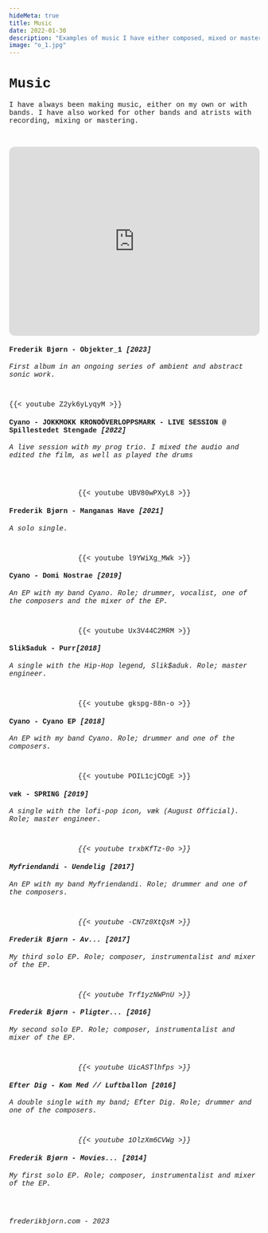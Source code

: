 ```yaml
---
hideMeta: true
title: Music
date: 2022-01-30
description: "Examples of music I have either composed, mixed or mastered."
image: "o_1.jpg"
---
```


<a style="text-decoration:none;font-family:courier new;font-size:14px;text-decoration:none;"> 

<h1> Music </h1>

I have always been making music, either on my own or with bands.
I have also worked for other bands and atrists with recording, mixing or mastering.

<br>

<p align="center">

<iframe style="border-radius:12px" src="https://open.spotify.com/embed/album/3jndYi5bnK1v9h1szMcpFY?utm_source=generator" width="100%" height="380" frameBorder="0" allowfullscreen="" allow="autoplay; clipboard-write; encrypted-media; fullscreen; picture-in-picture" loading="lazy"></iframe>

<br>

<h4> Frederik Bjørn - Objekter_1 <em>[2023]</h4>

First album in an ongoing series of ambient and abstract sonic work.

</em>

<br>
 
<p align="center">

{{< youtube Z2yk6yLyqyM >}}

<h4>Cyano - JOKKMOKK KRONOÖVERLOPPSMARK - LIVE SESSION @ Spillestedet Stengade <em>[2022]</h4>

A live session with my prog trio. I mixed the audio and edited the film, as well as played the drums</em>

</p>

<br>


<br>


<p align="center">
{{< youtube UBV80wPXyL8 >}}
	<h4>Frederik Bjørn - Manganas Have <em>[2021]</h4>

A solo single.</em>
</p>

<br>
 
<p align="center">
{{< youtube l9YWiXg_MWk >}}
	<h4>Cyano - Domi Nostrae <em>[2019]</h4>

An EP with my band Cyano. Role; drummer, vocalist, one of the composers and the mixer of the EP.</em>
</p>

<br>

<p align="center">
{{< youtube Ux3V44C2MRM >}}
	<h4>Slik$aduk - Purr<em>[2018]</h4>

A single with the Hip-Hop legend, Slik$aduk. Role; master engineer.</em>

</p>

<br>

<p align="center">
{{< youtube gkspg-88n-o >}}
	<h4>Cyano - Cyano EP <em>[2018]</h4>

An EP with my band Cyano. Role; drummer and one of the composers.</em>

</p>

<br>

<p align="center">
{{< youtube POIL1cjCOgE >}}
	<h4>væk - SPRING <em>[2019]</h4>

A single with the lofi-pop icon, væk (August Official). Role; master engineer.<em>

</p>

<br>

<p align="center">
{{< youtube trxbKfTz-0o >}}
	<h4> Myfriendandi - Uendelig <em>[2017]</h4>

An EP with my band Myfriendandi. Role; drummer and one of the composers.<em>

</p>

<br>

<p align="center">
{{< youtube -CN7z0XtQsM >}}
	<h4> Frederik Bjørn - Av... <em>[2017]</h4>

My third solo EP. Role; composer, instrumentalist and mixer of the EP.<em>

</p>

<br>

<p align="center">
{{< youtube Trf1yzNWPnU >}}
	<h4> Frederik Bjørn - Pligter... <em>[2016]</h4>

My second solo EP. Role; composer, instrumentalist and mixer of the EP.<em>

</p>

<br>

<p align="center">
{{< youtube UicASTlhfps >}}
	<h4>Efter Dig - Kom Med // Luftballon <em>[2016]</h4>

A double single with my band; Efter Dig. Role; drummer and one of the composers.<em>

</p>

<br>

<p align="center">
{{< youtube 1OlzXm6CVWg >}}
	<h4> Frederik Bjørn - Movies... <em>[2014]</h4>

My first solo EP. Role; composer, instrumentalist and mixer of the EP.<em>

</p>

<br>
<br>

<a style="text-decoration:none;font-family:courier new;font-size:14px;text-decoration:none;"> 


<em>frederikbjorn.com - 2023</em>

<br>

</a>

